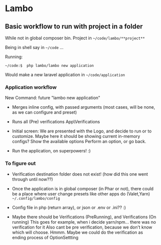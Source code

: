 # Lambo

## Basic workflow to run with project in a folder

While not in global composer bin. 
Project in `~/code/lambo/**project**`

Being in shell say in `~/code` ...

Running:
```
~/code:$  php lambo/lambo new application
```

Would make a new laravel application in `~/code/application`

### Application workflow

New Command: future "lambo new application"

- Merges inline config, with passed arguments (most cases, will be none, as we can configure and preset)

- Runs all (Pre) verifications App\Verifications

- Initial screen: We are presented with the Logo, and decide to run or to customize.
    Maybe here it should be showing current in-memory configs?
    Show the available options
    Perform an option, or go back.

- Run the application, on superpowers! :)


### To figure out

- Verification destination folder does not exist! (how did this one went through until now??)

- Once the application is in global composer (in Phar or not), there could be a place where user change presets
like other apps do (Valet,Yarn) `~/.config/lambo/config`

- Config file in php (return array), or json or .env or .ini?? :)

- Maybe there should be Verifications (PreRunning), and Verifications (On running)
    This goes for example, when i decide yarn/npm... there was no verification for it
    Also cant be pre verification, because we don't know which will choose.
    Hmmm. Maybe we could do the verification as ending process of OptionSettting
    
    
